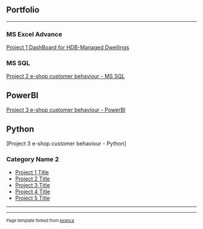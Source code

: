 ## Portfolio

---

### MS Excel Advance 

[Project 1 DashBoard for HDB-Managed Dwellings](/sample_page)

### MS SQL

[Project 2 e-shop customer behaviour - MS SQL](/pdf/sample_presentation.pdf)

## PowerBI

[Project 3 e-shop customer behaviour - PowerBI](http://example.com/)

## Python
[Project 3 e-shop customer behaviour - Python]




### Category Name 2

- [Project 1 Title](http://example.com/)
- [Project 2 Title](http://example.com/)
- [Project 3 Title](http://example.com/)
- [Project 4 Title](http://example.com/)
- [Project 5 Title](http://example.com/)

---




---
<p style="font-size:11px">Page template forked from <a href="https://github.com/evanca/quick-portfolio">evanca</a></p>
<!-- Remove above link if you don't want to attibute -->
